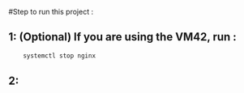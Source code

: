 #Step to run this project :

## 1: (Optional) If you are using the VM42, run :
```bash
	systemctl stop nginx
```

## 2: 
